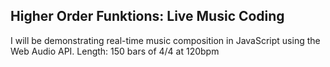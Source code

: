 ## Higher Order Funktions: Live Music Coding
I will be demonstrating real-time music composition in JavaScript using the Web Audio API.
Length: 150 bars of 4/4 at 120bpm